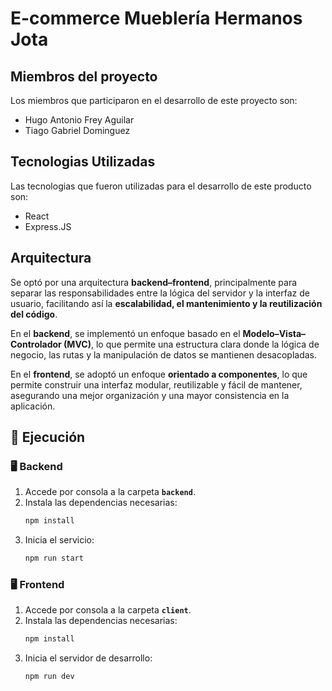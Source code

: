 # E-commerce Mueblería Hermanos Jota

## Miembros del proyecto
Los miembros que participaron en el desarrollo de este proyecto son:
- Hugo Antonio Frey Aguilar
- Tiago Gabriel Dominguez

## Tecnologias Utilizadas
Las tecnologias que fueron utilizadas para el desarrollo de este producto son:
- React
- Express.JS

## Arquitectura
Se optó por una arquitectura **backend–frontend**, principalmente para separar las responsabilidades entre la lógica del servidor y la interfaz de usuario, facilitando así la **escalabilidad, el mantenimiento y la reutilización del código**.

En el **backend**, se implementó un enfoque basado en el **Modelo–Vista–Controlador (MVC)**, lo que permite una estructura clara donde la lógica de negocio, las rutas y la manipulación de datos se mantienen desacopladas.

En el **frontend**, se adoptó un enfoque **orientado a componentes**, lo que permite construir una interfaz modular, reutilizable y fácil de mantener, asegurando una mejor organización y una mayor consistencia en la aplicación.


## 🚀 Ejecución

### 🖥️ Backend
1. Accede por consola a la carpeta **`backend`**.  
2. Instala las dependencias necesarias:
   ```bash
   npm install 
3. Inicia el servicio:
    ```bash
    npm run start

### 🖥️ Frontend
1. Accede por consola a la carpeta **`client`**.  
2. Instala las dependencias necesarias:
   ```bash
   npm install 
3. Inicia el servidor de desarrollo:
    ```bash
    npm run dev